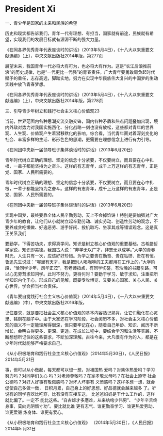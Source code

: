 # President Xi

一、青少年是国家的未来和民族的希望

历史和现实都告诉我们，青年一代有理想、有担当，国家就有前途，民族就有希望，实现我们的发展目标就有源源不断的强大力量。

《在同各界优秀青年代表座谈时的讲话》（2013年5月4日），《十八大以来重要文献选编》（上），中央文献出版社2014年版，第277页

展望未来，我国青年一代必将大有可为，也必将大有作为。这是“长江后浪推前浪”的历史规律，也是“一代更比一代强”的青春责任。广大青年要勇敢肩负起时代赋予的重任，志存高远，脚踏实地，努力在实现中华民族伟大复兴的中国梦的生动实践中放飞青春梦想。

《在同各界优秀青年代表座谈时的讲话》（2013年5月4日），《十八大以来重要文献选编》（上），中央文献出版社2014年版，第278页

三、引导青少年树立和践行社会主义核心价值观23

当前，世界范围内各种思潮交流交融交锋，国内各种矛盾和热点问题叠加出现，境内外敌对势力对我国实施西化、分化战略一刻也没有放松，这些都对青年的世界观、人生观、价值观产生着潜移默化的影响。综合看，当代青年面对着深刻变化的社会、丰富多样的生活、形形色色的思潮，更需要在理想信念上进行有力引导。

《在同团中央新一届领导班子集体谈话时的讲话》（2013年6月20日）

青年时代树立正确的理想、坚定的信念十分紧要，不仅要树立，而且要在心中扎根，一辈子都能坚持为之奋斗。这样的有志青年，成千上万这样的有志青年，正是党、国家、人民所需要的。

青年时代树立正确的理想、坚定的信念十分紧要，不仅要树立，而且要在心中扎根，一辈子都能坚持为之奋斗。这样的有志青年，成千上万这样的有志青年，正是党、国家、人民所需要的。

《在同团中央新一届领导班子集体谈话时的讲话》（2013年6月20日）

实现中国梦，最终要靠全体人民辛勤劳动，天上不会掉馅饼！特别是要加强对广大青少年的教育，让他们从小就树立起辛勤劳动、诚实劳动、创造性劳动的观念，不要养成贪吃懒做、好逸恶劳、游手好闲、投机取巧、坐享其成等错误观念。这是真正关系我们

要勤学，下得苦功夫，求得真学问。知识是树立核心价值观的重要基础。古希腊哲学家说，知识即美德。我国古人说：“非学无以广才，非志无以成学。”大学的青春时光，人生只有一次，应该好好珍惜。为学之要贵在勤奋、贵在钻研、贵在有恒。鲁迅先生说过：“哪里有天才，我是把别人喝咖啡的工夫都用在工作上的。”大学阶段，“恰同学少年，风华正茂”，有老师指点，有同学切磋，有浩瀚的书籍引路，可以心无旁骛求知问学。此时不努力，更待何时？要勤于学习、敏于求知，注重把所学知识内化于心，形成自己的见解，既要专攻博览，又要关心国家、关心人民、关心世界，学会担当社会责任。

《青年要自觉践行社会主义核心价值观》（2014年5月4日），《十八大以来重要文献选编》（中），中央文献出版社2016年版，

记住要求，就是要把社会主义核心价值观的基本内容熟记熟背，让它们融化在心灵里、铭刻在脑子中。由于大家还在学习阶段，社会阅历不多，对社会主义核心价值观的涵义不一定能理解得很深，但只要牢记在心，随着自己年龄、知识、阅历不断增长，会明白得更多、更深、更透。在成长过程中，要结合学习和生活等实践，不断想想所记住的这些要求，不断加深理解。古往今来，大凡很有作为的人，都是在少年时代就能够严格要求自己。

《从小积极培育和践行社会主义核心价值观》（2014年5月30日），《人民日报》2014年5月31日

事，但可以从小做起，每天都可以想一想，对祖国热 爱吗？对集体热爱吗？学习努力吗？对同学们关心 吗？对老师尊敬吗？在家孝敬父母吗？在社会上遵守 社会公德吗？对好人好事有敬佩感吗？对坏人坏事有 义愤感吗？这样多想一想，就会促使自己多做一做， 日积月累，自己身上的好思想、好品德就会越来越多 了。听说有的同学喜欢比吃穿，比有没有车接车送， 比爸爸妈妈是干什么工作的，这样就比偏了。一定不 能比这些。“自古雄才多磨难，从来纨绔少伟男”、 “少年辛苦终身事，莫向光阴惰寸功”。要比就比谁 更有志气、谁更勤奋学习、谁更热爱劳动、谁更爱锻 炼身体、谁更有爱心。

《从小积极培育和践行社会主义核心价值观》 （2014年5月30日），《人民日报》2014年5 月31日
